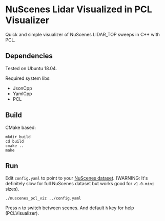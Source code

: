 # NuScenes Lidar Visualized in PCL Visualizer

Quick and simple visualizer of NuScenes LIDAR_TOP sweeps in C++ with PCL. 

## Dependencies
Tested on Ubuntu 18.04.

Required system libs:
- JsonCpp
- YamlCpp
- PCL 

## Build
CMake based:
```
mkdir build
cd build
cmake ..
make
```

## Run
Edit `config.yaml` to point to your [NuScenes dataset](https://www.nuscenes.org/). (WARNING: It's definitely slow for full NuScenes dataset but works good for `v1.0-mini` sizes).
```
./nuscenes_pcl_viz ../config.yaml
```
Press `n` to switch between scenes. And default `h` key for help (PCLVisualizer).
